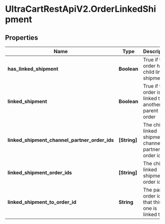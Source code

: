 # UltraCartRestApiV2.OrderLinkedShipment

## Properties
Name | Type | Description | Notes
------------ | ------------- | ------------- | -------------
**has_linked_shipment** | **Boolean** | True if this order has child linked shipments | [optional] 
**linked_shipment** | **Boolean** | True if this order is linked to another parent order | [optional] 
**linked_shipment_channel_partner_order_ids** | **[String]** | The child linked shipment channel partner order ids | [optional] 
**linked_shipment_order_ids** | **[String]** | The child linked shipment order ids | [optional] 
**linked_shipment_to_order_id** | **String** | The parent order id that this one is linked to | [optional] 


